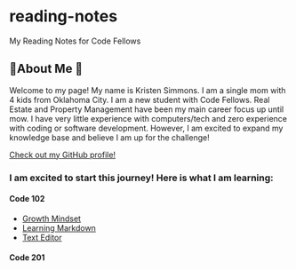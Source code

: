 # reading-notes
My Reading Notes for Code Fellows

## 💜About Me 💜
Welcome to my page! My name is Kristen Simmons. I am a single mom with 4 kids from Oklahoma City. I am a new student with Code Fellows. Real Estate and Property Management have been my main career focus up until mow. I have very little experience with computers/tech and zero experience with coding or software development. However, I am excited to expand my knowledge base and believe I am up for the challenge! 

[Check out my GitHub profile!](https://github.com/KristenSimmons/)

### I am excited to start this journey! Here is what I am learning:

#### Code 102


- [Growth Mindset](https://kristensimmons.github.io/reading-notes/growth-mindset)
- [Learning Markdown](https://kristensimmons.github.io/reading-notes/learning-markdown)</li>
- [Text Editor](https://kristensimmons.github.io/reading-notes/text-editor)



#### Code 201





